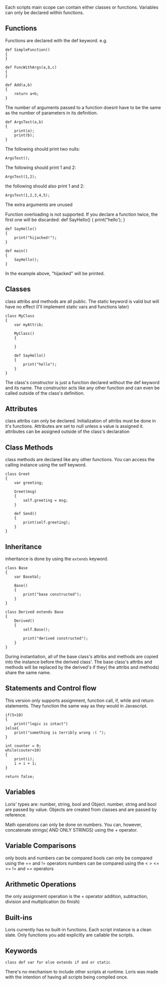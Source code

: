 Each scripts main scope can contain either classes or functions. Variables can only be declared within functions.

## Functions

Functions are declared with the def  keyword.
e.g.

	def SimpleFunction()
	{
	}

	def FuncWithArgs(a,b,c)
	{
	}

	def Add(a,b)
	{
	    return a+b;
	}

The number of arguments passed to a function doesnt have to be the same as the number of parameters in its definition.

	def ArgsTest(a,b)
	{
	    print(a);
	    print(b);
	}

The following should print two nulls:

	ArgsTest();

The following should print 1 and 2:

	ArgsTest(1,2);

the following should also print 1 and 2:

	ArgsTest(1,2,3,4,5);

The extra arguments are unused

Function overloading is not supported. If you declare a function twice, the first one will be discarded:
	def SayHello()
	{
	    print("hello');
	}

	def SayHello()
	{
	    print("hijacked!");
	}

	def main()
	{
	    SayHello();
	}

In the example above, "hijacked" will be printed.

## Classes

class attribs and methods are all public. The static keyword is valid but will have no effect (I'll implement static vars and functions later)

	class MyClass
	{
		var myAttrib;
	
		MyClass()
		{
	
		}
	
		def SayHello()
		{
			print("hello");
		}
	}

The class's constructor is just a function declared without the def keyword and its name. The constructor acts like any other function and can even be called outside of the class's definition.

## Attributes

class attribs can only be declared. Initialization of attribs must be done in it's functions. Attributes are set to null unless a value is assigned it.
attributes can be assigned outside of the class's declaration

## Class Methods

class methods are declared like any other functions. You can access the calling instance using the self keyword.

	class Greet
	{
		var greeting;

		Greet(msg)
		{
			self.greeting = msg;
		}

		def Send()
		{
			print(self.greeting);
		}
	}


## Inheritance

inheritance is done by using the `extends` keyword.

	class Base
	{
		var BaseVal;

		Base()
		{
			print("base constructed");
		}
	}

	class Derived extends Base
	{
		Derived()
		{
			self.Base();

			print("derived constructed");
		}
	}

During instantiation, all of the base class's attribs and methods are copied into the instance before the derived class'. The base class's attribs and methods will be replaced by the derived's if they( the attribs and methods) share the same name.

## Statements and Control flow

This version only supports assignment, function call, if, while and return statements. They function the same way as they would in Javascript.

	if(5<10)
	{
		print("logic is intact")
	}else{
		print("something is terribly wrong :( ");
	}

	int counter = 0;
	while(couter<10)
	{
		print(i);
		i = i + 1;
	}

	return false;

## Variables

Loris' types are: number, string, bool and Object.
number, string and bool are passed by value. Objects are created from classes and are passed by reference.

Math operations can only be done on numbers. You can, however, concatenate strings( AND ONLY STRINGS) using the + operator.

## Variable Comparisons

only bools and numbers can be compared
bools can only be compared using the == and != operators
numbers can be compared using the < > <= >= != and == operators

## Arithmetic Operations

the only assignment operation is the = operator
addition, subtraction, division and multiplication
(to finish)

## Built-ins

Loris currently has no built-in functions. Each script instance is a clean slate. Only functions you add explicitly are callable the scripts.

## Keywords

	class def var for else extends if and or static


There's no mechanism to include other scripts at runtime. Loris was made with the intention of having all scripts being compiled once.

